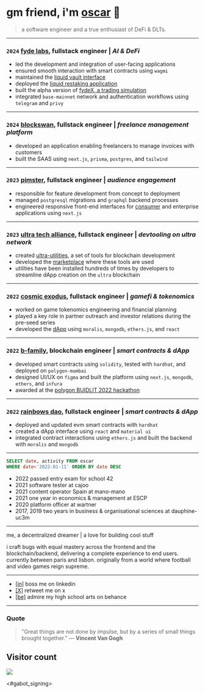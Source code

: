 # gm friend, i'm [oscar](https://omc.sh) 👋

> a software engineer and a true enthusiast of DeFi & DLTs.

---

### `2024` [fyde labs](https://fyde.fi), fullstack engineer | _AI & DeFi_

- led the development and integration of user-facing applications
- ensured smooth interaction with smart contracts using `wagmi`
- maintained the [liquid vault interface](https://app.fyde.fi)
- deployed the [liquid restaking application](https://restaking.fyde.fi)
- built the alpha version of [fydeX, a trading simulation](https://dev.game.fyde.fi)
- integrated `base-mainnet` network and authentication workflows using `telegram` and `privy`

---

### `2024` [blockswan](https://blockswan.app), fullstack engineer | _freelance management platform_

- developed an application enabling freelancers to manage invoices with customers
- built the SAAS using `next.js`, `prisma`, `postgres`, and `tailwind`

---

### `2023` [pimster](https://pimster.app), fullstack engineer | _audience engagement_

- responsible for feature development from concept to deployment
- managed `postgresql` migrations and `graphql` backend processes
- engineered responsive front-end interfaces for [consumer](https://focal.pimster.app) and enterprise applications using `next.js`

---

### `2023` [ultra tech alliance](https://github.com/ultra-alliance), fullstack engineer | _devtooling on ultra network_

- created [ultra-utilities](https://github.com/ultra-alliance/ultra-utilities), a set of tools for blockchain development
- developed the [marketplace](https://ultra-alliance.tech) where these tools are used
- utilities have been installed hundreds of times by developers to streamline dApp creation on the `ultra` blockchain

---

### `2022` [cosmic exodus](https://cosmicexodus.xyz), fullstack engineer | _gamefi & tokenomics_

- worked on game tokenomics engineering and financial planning
- played a key role in partner outreach and investor relations during the pre-seed series
- developed the [dApp](https://github.com/Oscarmacieira/Cosmic-dApp) using `moralis`, `mongodb`, `ethers.js`, and `react`

---

### `2022` [b-family](https://github.com/blockswan/blockswan-protocol), blockchain engineer | _smart contracts & dApp_

- developed smart contracts using `solidity`, tested with `hardhat`, and deployed on `polygon-mumbai`
- designed UI/UX on `figma` and built the platform using `next.js`, `mongodb`, `ethers`, and `infura`
- awarded at the [polygon BUIDLIT 2022 hackathon](https://devpost.com/software/blockswanfamily)

---

### `2022` [rainbows dao](https://blockswan-hq.gitbook.io/rainbows-dao/), fullstack engineer | _smart contracts & dApp_

- deployed and updated evm smart contracts with `hardhat`
- created a dApp interface using `react` and `material ui`
- integrated contract interactions using `ethers.js` and built the backend with `moralis` and `mongodb`

---

```sql
SELECT date, activity FROM oscar
WHERE date<'2022-01-11' ORDER BY date DESC
```

- 2022 passed entry exam for school 42
- 2021 software tester at cajoo
- 2021 content operator Spain at mano-mano
- 2021 one year in economics & management at ESCP
- 2020 platform officer at wartner
- 2017, 2019 two years in business & organisational sciences at dauphine-uc3m

---

me, a decentralized dreamer | a love for building cool stuff

i craft bugs with equal mastery across the frontend and the blockchain/backend, delivering a complete experience to end users. currently between paris and lisbon. originally from a world where football and video games reign supreme.

---

- [[in]](https://www.linkedin.com/in/oscarmacieira) boss me on linkedin
- [[X]](https://x.com/omc_sh) retweet me on x
- [[be]](https://www.behance.net/OscarDzn) admire my high school arts on behance

---

### Quote

> "Great things are not done by impulse, but by a series of small things brought together."
> — **Vincent Van Gogh**

## Visitor count

<img src="https://profile-counter.glitch.me/oscarmacieira/count.svg" />

<#gabot_signing>
